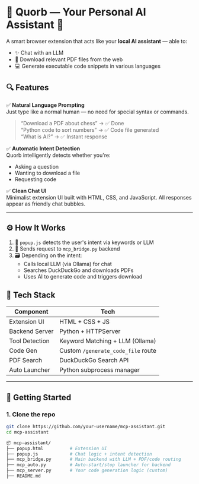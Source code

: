 # 🧠 Quorb — Your Personal AI Assistant 🚀

A smart browser extension that acts like your **local AI assistant** — able to:
- ✨ Chat with an LLM
- 📄 Download relevant PDF files from the web
- 💻 Generate executable code snippets in various languages

## 🔍 Features

✅ **Natural Language Prompting**  
Just type like a normal human — no need for special syntax or commands.  
> “Download a PDF about chess” → ✅ Done  
> “Python code to sort numbers” → ✅ Code file generated  
> “What is AI?” → ✅ Instant response

✅ **Automatic Intent Detection**  
Quorb intelligently detects whether you're:
- Asking a question
- Wanting to download a file
- Requesting code

✅ **Clean Chat UI**  
Minimalist extension UI built with HTML, CSS, and JavaScript. All responses appear as friendly chat bubbles.

---

## ⚙️ How It Works

1. 🧠 `popup.js` detects the user's intent via keywords or LLM
2. 📡 Sends request to `mcp_bridge.py` backend
3. 🗃️ Depending on the intent:
   - Calls local LLM (via Ollama) for chat
   - Searches DuckDuckGo and downloads PDFs
   - Uses AI to generate code and triggers download


## 🧪 Tech Stack

| Component       | Tech                              |
|----------------|-----------------------------------|
| Extension UI    | HTML + CSS + JS                   |
| Backend Server  | Python + HTTPServer               |
| Tool Detection  | Keyword Matching + LLM (Ollama)   |
| Code Gen        | Custom `/generate_code_file` route|
| PDF Search      | DuckDuckGo Search API             |
| Auto Launcher   | Python subprocess manager         |

---

## 🚀 Getting Started

### 1. Clone the repo
```bash
git clone https://github.com/your-username/mcp-assistant.git
cd mcp-assistant

📦 mcp-assistant/
├── popup.html          # Extension UI
├── popup.js            # Chat logic + intent detection
├── mcp_bridge.py       # Main backend with LLM + PDF/code routing
├── mcp_auto.py         # Auto-start/stop launcher for backend
├── mcp_server.py       # Your code generation logic (custom)
├── README.md           
